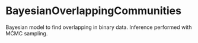 # BayesianOverlappingCommunities
Bayesian model to find overlapping in binary data. Inference performed with MCMC sampling.

